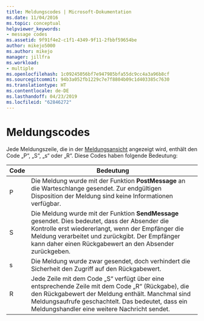 ```yaml
---
title: Meldungscodes | Microsoft-Dokumentation
ms.date: 11/04/2016
ms.topic: conceptual
helpviewer_keywords:
- message codes
ms.assetid: 9f91f4e2-c1f1-4349-9f11-2fbbf59654be
author: mikejo5000
ms.author: mikejo
manager: jillfra
ms.workload:
- multiple
ms.openlocfilehash: 1c09245056bf7e947985bfa55dc9cc4a3a96b8cf
ms.sourcegitcommit: 94b3a052fb1229c7e7f8804b09c1d403385c7630
ms.translationtype: HT
ms.contentlocale: de-DE
ms.lasthandoff: 04/23/2019
ms.locfileid: "62846272"
---
```

# <a name="message-codes"></a>Meldungscodes
Jede Meldungszeile, die in der [Meldungsansicht](../debugger/messages-view.md) angezeigt wird, enthält den Code „P“, „S“, „s“ oder „R“. Diese Codes haben folgende Bedeutung:

|Code|Bedeutung|
|----------|-------------|
|P|Die Meldung wurde mit der Funktion **PostMessage** an die Warteschlange gesendet. Zur endgültigen Disposition der Meldung sind keine Informationen verfügbar.|
|S|Die Meldung wurde mit der Funktion **SendMessage** gesendet. Dies bedeutet, dass der Absender die Kontrolle erst wiedererlangt, wenn der Empfänger die Meldung verarbeitet und zurückgibt. Der Empfänger kann daher einen Rückgabewert an den Absender zurückgeben.|
|s|Die Meldung wurde zwar gesendet, doch verhindert die Sicherheit den Zugriff auf den Rückgabewert.|
|R|Jede Zeile mit dem Code „S“ verfügt über eine entsprechende Zeile mit dem Code „R“ (Rückgabe), die den Rückgabewert der Meldung enthält. Manchmal sind Meldungsaufrufe geschachtelt. Das bedeutet, dass ein Meldungshandler eine weitere Nachricht sendet.|